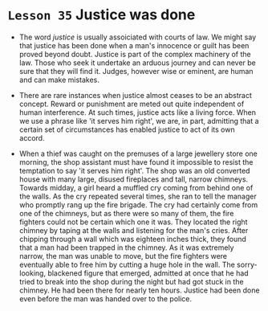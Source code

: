 # `Lesson 35` Justice was done

* The word *justice* is usually assoiciated with courts of law. We might say that justice has been done when a man's innocence or guilt has been proved beyond doubt. Justice is part of the complex machinery of the law. Those who seek it undertake an arduous journey and can never be sure that they will find it. Judges, however wise or eminent, are human and can make mistakes.

* There are rare instances when justice almost ceases to be an abstract concept. Reward or punishment are meted out quite independent of human interference. At such times, justice acts like a living force. When we use a phrase like 'it serves him right', we are, in part, admitting that a certain set of circumstances has enabled justice to act of its own accord.

* When a thief was caught on the premuses of a large jewellery store one morning, the shop assistant must have found it impossible to resist the temptation to say 'it serves him right'. The shop was an old converted house with many large, disused fireplaces and tall, narrow chimneys. Towards midday, a girl heard a muffled cry coming from behind one of the walls. As the cry repeated several times, she ran to tell the manager who promptly rang up the fire brigade. The cry had certainly come from one of the chimneys, but as there were so many of them, the fire fighters could not be certain which one  it was. They located the right chimney by taping at the walls and listening for the man's cries. After chipping through a wall which was eighteen inches thick, they found that a man had been trapped in the chimney. As it was extremely narrow, the man was unable to move, but the fire fighters were eventually able to free him by cutting a huge hole in the wall. The sorry-looking, blackened figure that emerged, admitted at once that he had tried to break into the shop during the night but had got stuck in the chimney. He had been there for nearly ten hours. Justice had been done even before the man was handed over to the police.